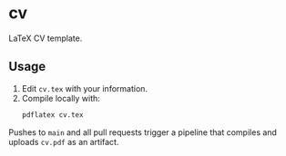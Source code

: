 # cv

LaTeX CV template.

## Usage

1. Edit `cv.tex` with your information.
2. Compile locally with:
   ```bash
   pdflatex cv.tex
   ```

Pushes to `main` and all pull requests trigger a pipeline that compiles and uploads `cv.pdf` as an artifact.

